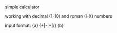 simple calculator

working with decimal (1-10) and roman (I-X) numbers 

input format: {a} {+|-|*|/} {b}

